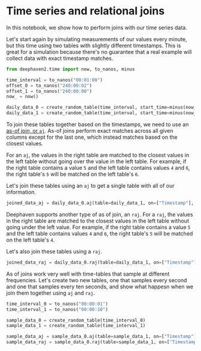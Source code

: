 # Time series and relational joins

In this notebook, we show how to perform joins with our time series data.

Let's start again by simulating measurements of our values every minute, but this time using two tables with slightly different timestamps. This is great for a simulation because there's no guarantee that a real example will collect data with exact timestamp matches.

```python
from deephaven2.time import now, to_nanos, minus

time_interval = to_nanos("00:01:00")
offset_0 = to_nanos("240:00:02")
offset_1 = to_nanos("240:00:00")
now_ = now()

daily_data_0 = create_random_table(time_interval, start_time=minus(now_, offset_0))
daily_data_1 = create_random_table(time_interval, start_time=minus(now_, offset_1))
```

To join these tables together based on the timestamps, we need to use an [as-of join, or `aj`](https://deephaven.io/core/docs/reference/table-operations/join/aj/). As-of joins perform exact matches across all given columns except for the last one, which instead matches based on the closest values.

For an `aj`, the values in the right table are matched to the closest values in the left table without going over the value in the left table. For example, if the right table contains a value `5` and the left table contains values `4` and `6`, the right table's `5` will be matched on the left table's `6`.

Let's join these tables using an `aj` to get a single table with all of our information.

```python
joined_data_aj = daily_data_0.aj(table=daily_data_1, on=["Timestamp"], joins=["Number1 = Number", "Character1 = Character", "Boolean1 = Boolean"])
```

Deephaven supports another type of as of join, an `raj`. For a `raj`, the values in the right table are matched to the closest values in the left table without going under the left value. For example, if the right table contains a value `5` and the left table contains values `4` and `6`, the right table's `5` will be matched on the left table's `4`.

Let's also join these tables using a `raj`.

```python
joined_data_raj = daily_data_0.raj(table=daily_data_1, on=["Timestamp"], joins=["Number1 = Number", "Character1 = Character", "Boolean1 = Boolean"])
```

As of joins work very well with time-tables that sample at different frequencies. Let's create two new tables, one that samples every second and one that samples every ten seconds, and show what happesn when we join them together using `aj` and `raj`.

```python
time_interval_0 = to_nanos("00:00:01")
time_interval_1 = to_nanos("00:00:10")

sample_data_0 = create_random_table(time_interval_0)
sample_data_1 = create_random_table(time_interval_1)

sample_data_aj = sample_data_0.aj(table=sample_data_1, on=["Timestamp"], joins=["Number1 = Number", "Character1 = Character", "Boolean1 = Boolean"])
sample_data_raj = sample_data_0.raj(table=sample_data_1, on=["Timestamp"], joins=["Number1 = Number", "Character1 = Character", "Boolean1 = Boolean"])
```
